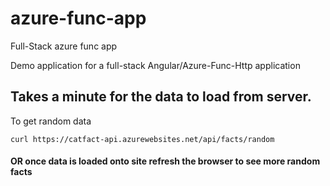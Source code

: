 # azure-func-app
Full-Stack azure func app

Demo application for a full-stack Angular/Azure-Func-Http application

## Takes a minute for the data to load from server.

To get random data

`curl https://catfact-api.azurewebsites.net/api/facts/random`

#### OR once data is loaded onto site refresh the browser to see more random facts


